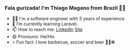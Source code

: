 ### Fala gurizada! I'm Thiago Magano from Brazil 👨‍💻

- 👷‍♂️ I'm a software engineer with 5 years of experience
- 🌱 I’m currently learning Laravel.
- 📫 How to reach me:  [LinkedIn](https://linkedin.com/in/thiagomagano) [Site](http://site.thiagomagano.com.br)
- 😄 Pronouns: He/His
- ⚡ Fun fact: I love barbecue, soccer and beer 🍖🍻⚽
